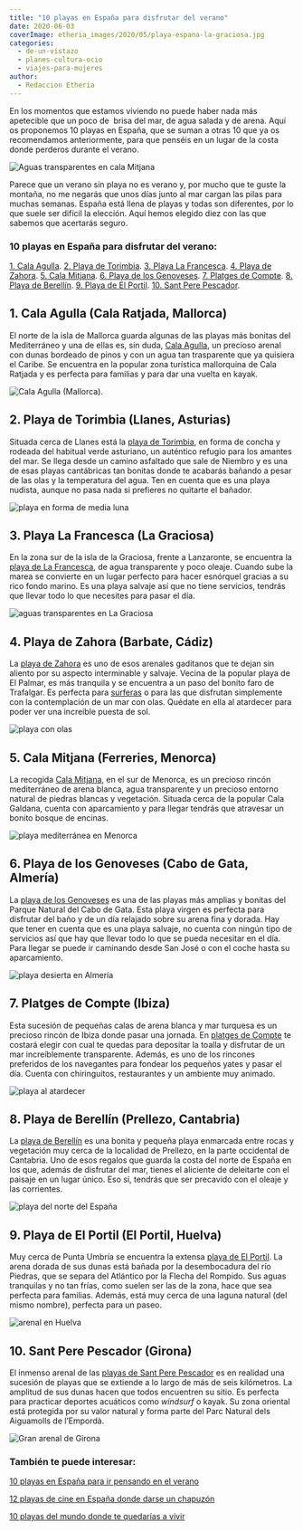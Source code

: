 ```yaml
---
title: "10 playas en España para disfrutar del verano"
date: 2020-06-03
coverImage: etheria_images/2020/05/playa-espana-la-graciosa.jpg
categories: 
  - de-un-vistazo
  - planes-cultura-ocio
  - viajes-para-mujeres
author: 
  - Redaccion Etheria
---
```


En los momentos que estamos viviendo no puede haber nada más apetecible que un poco de  brisa del mar, de agua salada y de arena. Aquí os proponemos 10 playas en España, que se suman a otras 10 que ya os recomendamos anteriormente, para que penséis en un lugar de la costa donde perderos durante el verano.

![Aguas transparentes en cala Mitjana](etheria_images/2020/06/cala-mitjana-menorca.jpg "Cala Mitjana (Menorca).")

Parece que un verano sin playa no es verano y, por mucho que te guste la montaña, no me 
negarás que unos días junto al mar cargan las pilas para muchas semanas. España está 
llena de playas y todas son diferentes, por lo que suele ser difícil la elección. Aquí 
hemos elegido diez con las que sabemos que acertarás seguro. 

### 10 playas en España para disfrutar del verano:

[1\. Cala Agulla](#Agulla). [2\. Playa de Torimbia](#Torimbia). [3\. Playa La 
Francesca](#La-Francesca). [4\. Playa de Zahora](#Zahora). [5\. Cala Mitjana](#Mitjana). [6\. 
Playa de los Genoveses](#Genoveses). [7\. Platges de Compte](#Compte). [8\. Playa de 
Berellín](#Berellín). [9\. Playa de El Portil](#El-Portil). [10\. Sant Pere 
Pescador](#Pere-Pescador). 

## 1\. Cala Agulla (Cala Ratjada, Mallorca)

El norte de la isla de Mallorca guarda algunas de las playas más bonitas del 
Mediterráneo y una de ellas es, sin duda, [Cala 
Agulla](http://www.infomallorca.net/?te=sec&e=17395&te2=con&e2=154), un precioso arenal 
con dunas bordeado de pinos y con un agua tan trasparente que ya quisiera el Caribe. Se 
encuentra en la popular zona turística mallorquina de Cala Ratjada y es perfecta para 
familias y para dar una vuelta en kayak. 

![Cala Agulla (Mallorca).](etheria_images/2020/05/playas-espana-cala-agulla.jpg "Cala Agulla (Mallorca).")

## 2\. Playa de Torimbia (Llanes, Asturias)

Situada cerca de Llanes está la [playa de 
Torimbia](https://www.turismoasturias.es/descubre/costa/playas/playa-de-torimbia-y-portacos), 
en forma de concha y rodeada del habitual verde asturiano, un auténtico refugio para los 
amantes del mar. Se llega desde un camino asfaltado que sale de Niembro y es una de esas 
playas cantábricas tan bonitas donde te acabarás bañando a pesar de las olas y la 
temperatura del agua. Ten en cuenta que es una playa nudista, aunque no pasa nada si 
prefieres no quitarte el bañador. 

![playa en forma de media luna](etheria_images/2020/05/playas-espana-playa-de-torimbia-asturias.jpg "Playa de Torimbia (Asturias).")

## 3\. Playa La Francesca (La Graciosa)

En la zona sur de la isla de la Graciosa, frente a Lanzaronte, se encuentra la [playa de 
La Francesca](https://www.visitlagraciosa.com/playa-la-francesa/), de agua transparente 
y poco oleaje. Cuando sube la marea se convierte en un lugar perfecto para hacer 
esnórquel gracias a su rico fondo marino. Es una playa salvaje así que no tiene 
servicios, tendrás que llevar todo lo que necesites para pasar el día. 

![aguas transparentes en La Graciosa](etheria_images/2020/05/playa-espana-la-graciosa.jpg "Playa La Francesca (La Graciosa).")

## 4\. Playa de Zahora (Barbate, Cádiz)

La [playa de Zahora](http://www.cadizturismo.com/playas/cadiz/zahora/) es uno de esos 
arenales gaditanos que te dejan sin aliento por su aspecto interminable y salvaje. 
Vecina de la popular playa de El Palmar, es más tranquila y se encuentra a un paso del 
bonito faro de Trafalgar. Es perfecta para [surferas](https://etheriamagazine.com/2020/03/24/que-seguro-viaje-cubre-deporte-surf/) 
o para las que disfrutan simplemente con la contemplación de un mar con olas. Quédate en 
ella al atardecer para poder ver una increíble puesta de sol. 

![playa con olas](etheria_images/2020/05/playas-espana-zahora-cadiz.jpg "Playa de Zahora (Cádiz). © Vidar Nordli Mathisen")

## 5\. Cala Mitjana (Ferreries, Menorca)

La recogida [Cala Mitjana](http://www.menorca.es/contingut.aspx?idpub=8513), en el sur 
de Menorca, es un precioso rincón mediterráneo de arena blanca, agua transparente y un 
precioso entorno natural de piedras blancas y vegetación. Situada cerca de la popular 
Cala Galdana, cuenta con aparcamiento y para llegar tendrás que atravesar un bonito 
bosque de encinas. 

![playa mediterránea en Menorca](etheria_images/2020/05/playas-espana-cala-mitjana-menorca.jpg "Cala Mitjana (Menorca). © Joao Branco")

## 6\. Playa de los Genoveses (Cabo de Gata, Almería)

La [playa de los 
Genoveses](https://www.cabogataalmeria.com/Cabo-Gata/Playa/Genoveses-Playa-San-Jose-ruta.html) 
es una de las playas más amplias y bonitas del Parque Natural del Cabo de Gata. Esta 
playa virgen es perfecta para disfrutar del baño y de un día relajado sobre su arena 
fina y dorada. Hay que tener en cuenta que es una playa salvaje, no cuenta con ningún 
tipo de servicios así que hay que llevar todo lo que se pueda necesitar en el día. Para 
llegar se puede ir caminando desde San José o con el coche hasta su aparcamiento. 

![playa desierta en Almería](etheria_images/2020/05/playas-espana-genoveses-almeria.jpg "Playa de los Genoveses (Almería).")

## 7\. Platges de Compte (Ibiza)

Esta sucesión de pequeñas calas de arena blanca y mar turquesa es un precioso rincón de 
Ibiza donde pasar una jornada. En [platges de 
Compte](https://www.santjosep.net/ver/playas/platges-de-comte/) te costará elegir con 
cual te quedas para depositar la toalla y disfrutar de un mar increíblemente 
transparente. Además, es uno de los rincones preferidos de los navegantes para fondear 
los pequeños yates y pasar el día. Cuenta con chiringuitos, restaurantes y un ambiente 
muy animado. 

![playa al atardecer](etheria_images/2020/05/playas-espana-cala-compte-ibiza.jpg "Platges de Compte (Ibiza). © Michael Tomlinson")

## 8\. Playa de Berellín (Prellezo, Cantabria)

La [playa de 
Berellín](https://turismodecantabria.com/disfrutala/playas/30-playa-de-berellin-o-barnejo) 
es una bonita y pequeña playa enmarcada entre rocas y vegetación muy cerca de la 
localidad de Prellezo, en la parte occidental de Cantabria. Uno de esos regalos que 
guarda la costa del norte de España en los que, además de disfrutar del mar, tienes el 
aliciente de deleitarte con el paisaje en un lugar único. Eso sí, tendrás que ser 
precavido con el oleaje y las corrientes. 

![playa del norte del España](etheria_images/2020/05/playas-espana-prellezo-asturias.jpg "Playa de Berellín (Cantabria).")

## 9\. Playa de El Portil (El Portil, Huelva)

Muy cerca de Punta Umbría se encuentra la extensa [playa de El 
Portil](https://www.playasdehuelva.com/playas-de-huelva/playas-de-punta-umbria/playa-de-el-portil/). 
La arena dorada de sus dunas está bañada por la desembocadura del río Piedras, que se 
separa del Atlántico por la Flecha del Rompido. Sus aguas tranquilas y no tan frías, 
como suelen ser las de la zona, hace que sea perfecta para familias. Además, está muy 
cerca de una laguna natural (del mismo nombre), perfecta para un paseo. 

![arenal en Huelva](etheria_images/2020/05/playas-espana-el-portil-huelva.jpg "Playa de El Portal (Huelva). © Adrián Macías")

## 10\. Sant Pere Pescador (Girona)

El inmenso arenal de las [playas de Sant Pere 
Pescador](http://es.santpere.cat/la-playa.html) es en realidad una sucesión de playas 
que se extiende a lo largo de más de seis kilómetros. La amplitud de sus dunas hacen que 
todos encuentren su sitio. Es perfecta para practicar deportes acuáticos como _windsurf_ 
o kayak. Su zona oriental está protegida por su valor natural y forma parte del Parc 
Natural dels Aiguamolls de l’Empordà. 

![Gran arenal de Girona](etheria_images/2020/05/playas-espana-san-pere-pescador-girona.jpg "Playa de Sant Pere Pescador (Girona).")

### También te puede interesar:

[10 playas en España para ir pensando en el 
verano](https://etheriamagazine.com/2019/05/16/10-playas-en-espana-viaje-verano/) 

[12 playas de cine en España donde darse un 
chapuzón](https://etheriamagazine.com/2021/07/19/12-playas-espanolas-que-salen-en-peliculas/) 

[10 playas del mundo donde te quedarías a 
vivir](https://etheriamagazine.com/2019/07/24/mejores-10-playas-del-mundo/)
